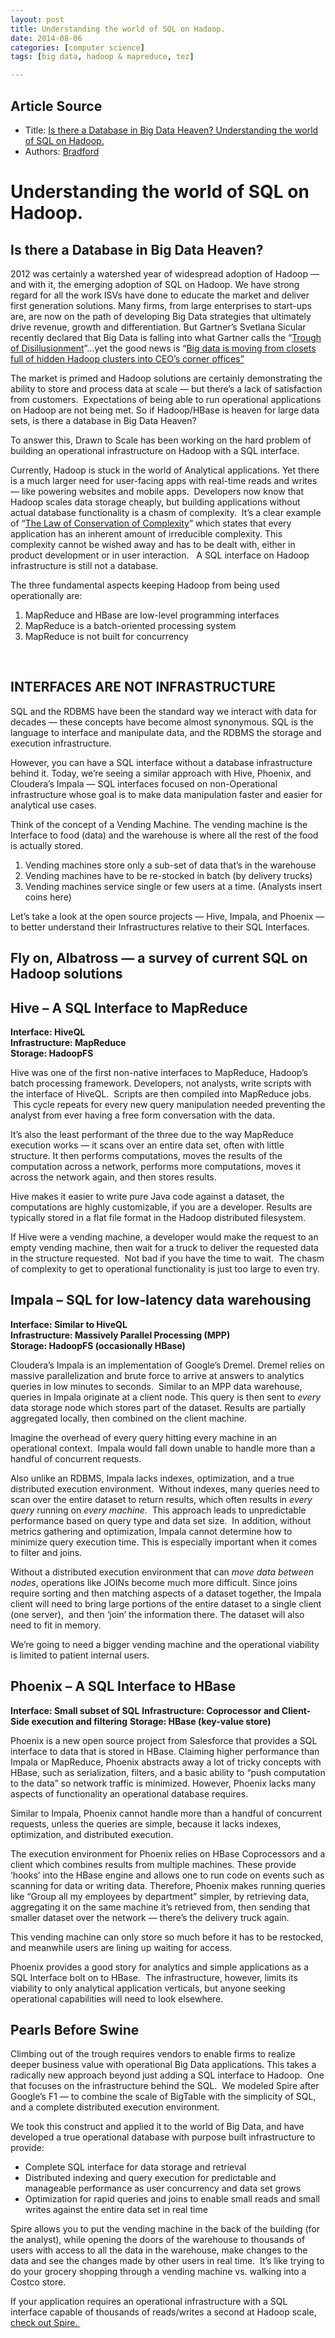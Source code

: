 ```yaml
---
layout: post
title: Understanding the world of SQL on Hadoop.
date: 2014-08-06
categories: [computer science]
tags: [big data, hadoop & mapreduce, tez]

---
```


## Article Source
* Title: [Is there a Database in Big Data Heaven? Understanding the world of SQL on Hadoop.](http://drawntoscale.com/is-there-a-database-in-big-data-heaven-understanding-the-world-of-sql-on-hadoop/)
* Authors: [Bradford](http://drawntoscale.com/author/bradford/)

# Understanding the world of SQL on Hadoop. 

## Is there a Database in Big Data Heaven?

2012 was certainly a watershed year of widespread adoption of Hadoop —
and with it, the emerging adoption of SQL on Hadoop. We have strong
regard for all the work ISVs have done to educate the market and deliver
first generation solutions. Many firms, from large enterprises to
start-ups are, are now on the path of developing Big Data strategies
that ultimately drive revenue, growth and differentiation. But Gartner’s
Svetlana Sicular recently declared that Big Data is falling into what
Gartner calls the “[Trough of
Disillusionment](http://blogs.gartner.com/svetlana-sicular/big-data-is-falling-into-the-trough-of-disillusionment/)”…yet
the good news is “[Big data is moving from closets full of hidden Hadoop
clusters into CEO’s corner
offices”](http://blogs.gartner.com/svetlana-sicular/magic-realism-of-big-data/)

The market is primed and Hadoop solutions are certainly demonstrating
the ability to store and process data at scale — but there’s a lack of
satisfaction from customers.  Expectations of being able to run
operational applications on Hadoop are not being met. So if Hadoop/HBase
is heaven for large data sets, is there a database in Big Data Heaven?

To answer this, Drawn to Scale has been working on the hard problem of
building an operational infrastructure on Hadoop with a SQL interface.

Currently, Hadoop is stuck in the world of Analytical applications. Yet
there is a much larger need for user-facing apps with real-time reads
and writes — like powering websites and mobile apps.  Developers now
know that Hadoop scales data storage cheaply, but building applications
without actual database functionality is a chasm of complexity.  It’s a
clear example of “[The Law of Conservation of
Complexity](http://en.wikipedia.org/wiki/Law_of_conservation_of_complexity)”
which states that every application has an inherent amount of
irreducible complexity. This complexity cannot be wished away and has to
be dealt with, either in product development or in user interaction.   A
SQL interface on Hadoop infrastructure is still not a database.

The three fundamental aspects keeping Hadoop from being used
operationally are:

 1. MapReduce and HBase are low-level programming interfaces
 2. MapReduce is a batch-oriented processing system
 3. MapReduce is not built for concurrency

 

## INTERFACES ARE NOT INFRASTRUCTURE

SQL and the RDBMS have been the standard way we interact with data for
decades — these concepts have become almost synonymous. SQL is the
language to interface and manipulate data, and the RDBMS the storage and
execution infrastructure.

However, you can have a SQL interface without a database infrastructure
behind it. Today, we’re seeing a similar approach with Hive, Phoenix,
and Cloudera’s Impala — SQL interfaces focused on non-Operational
infrastructure whose goal is to make data manipulation faster and easier
for analytical use cases.

Think of the concept of a Vending Machine. The vending machine is the
Interface to food (data) and the warehouse is where all the rest of the
food is actually stored.

1.  Vending machines store only a sub-set of data that’s in the
    warehouse
2.  Vending machines have to be re-stocked in batch (by delivery trucks)
3.  Vending machines service single or few users at a time. (Analysts
    insert coins here)

Let’s take a look at the open source projects — Hive, Impala, and
Phoenix — to better understand their Infrastructures relative to their
SQL Interfaces.

## Fly on, Albatross — a survey of current SQL on Hadoop solutions

## Hive – A SQL Interface to MapReduce  
**Interface: HiveQL**  
**Infrastructure: MapReduce**  
**Storage: HadoopFS**

Hive was one of the first non-native interfaces to MapReduce, Hadoop’s
batch processing framework. Developers, not analysts, write scripts with
the interface of HiveQL.  Scripts are then compiled into MapReduce jobs.
 This cycle repeats for every new query manipulation needed preventing
the analyst from ever having a free form conversation with the data.

It’s also the least performant of the three due to the way MapReduce
execution works — it scans over an entire data set, often with little
structure. It then performs computations, moves the results of the
computation across a network, performs more computations, moves it
across the network again, and then stores results.

Hive makes it easier to write pure Java code against a dataset, the
computations are highly customizable, if you are a developer. Results
are typically stored in a flat file format in the Hadoop distributed
filesystem.

If Hive were a vending machine, a developer would make the request to an
empty vending machine, then wait for a truck to deliver the requested
data in the structure requested.  Not bad if you have the time to wait.
 The chasm of complexity to get to operational functionality is just too
large to even try.

## Impala – SQL for low-latency data warehousing
**Interface: Similar to HiveQL**  
**Infrastructure: Massively Parallel Processing (MPP)**  
**Storage: HadoopFS (occasionally HBase)**

Cloudera’s Impala is an implementation of Google’s Dremel. Dremel relies
on massive parallelization and brute force to arrive at answers to
analytics queries in low minutes to seconds.  Similar to an MPP data
warehouse, queries in Impala originate at a client node. This query is
then sent to *every* data storage node which stores part of the
dataset. Results are partially aggregated locally, then combined on the
client machine.

Imagine the overhead of every query hitting every machine in an
operational context.  Impala would fall down unable to handle more than
a handful of concurrent requests.

Also unlike an RDBMS, Impala lacks indexes, optimization, and a true
distributed execution environment.  Without indexes, many queries need
to scan over the entire dataset to return results, which often results
in *every query* running on *every machine*.  This approach leads to
unpredictable performance based on query type and data set size.  In
addition, without metrics gathering and optimization, Impala cannot
determine how to minimize query execution time. This is especially
important when it comes to filter and joins.

Without a distributed execution environment that can *move data between
nodes*, operations like JOINs become much more difficult. Since joins
require sorting and then matching aspects of a dataset together, the
Impala client will need to bring large portions of the entire dataset to
a single client (one server),  and then ‘join’ the information there.
The dataset will also need to fit in memory.

We’re going to need a bigger vending machine and the operational
viability is limited to patient internal users.

## Phoenix – A SQL Interface to HBase
**Interface: Small subset of SQL**
**Infrastructure: Coprocessor and Client-Side execution and filtering**
**Storage: HBase (key-value store)**

Phoenix is a new open source project from Salesforce that provides a SQL
interface to data that is stored in HBase. Claiming higher performance
than Impala or MapReduce, Phoenix abstracts away a lot of tricky
concepts with HBase, such as serialization, filters, and a basic ability
to “push computation to the data” so network traffic is minimized.
However, Phoenix lacks many aspects of functionality an operational
database requires.

Similar to Impala, Phoenix cannot handle more than a handful of
concurrent requests, unless the queries are simple, because it lacks
indexes, optimization, and distributed execution.

The execution environment for Phoenix relies on HBase Coprocessors and a
client which combines results from multiple machines. These provide
‘hooks’ into the HBase engine and allows one to run code on events such
as scanning for data or writing data. Therefore, Phoenix makes running
queries like “Group all my employees by department” simpler, by
retrieving data, aggregating it on the same machine it’s retrieved from,
then sending that smaller dataset over the network — there’s the
delivery truck again.

This vending machine can only store so much before it has to be
restocked, and meanwhile users are lining up waiting for access.

Phoenix provides a good story for analytics and simple applications as a
SQL Interface bolt on to HBase.  The infrastructure, however, limits its
viability to only analytical application verticals, but anyone seeking
operational capabilities will need to look elsewhere.

## Pearls Before Swine

Climbing out of the trough requires vendors to enable firms to realize
deeper business value with operational Big Data applications. This takes
a radically new approach beyond just adding a SQL interface to Hadoop.
 One that focuses on the infrastructure behind the SQL.  We modeled
Spire after Google’s F1 — to combine the scale of BigTable with the
simplicity of SQL, and a complete distributed execution environment.

We took this construct and applied it to the world of Big Data, and have
developed a true operational database with purpose built infrastructure
to provide:

-   Complete SQL interface for data storage and retrieval
-   Distributed indexing and query execution for predictable and
    manageable performance as user concurrency and data set grows
-   Optimization for rapid queries and joins to enable small reads and
    small writes against the entire data set in real time

Spire allows you to put the vending machine in the back of the building
(for the analyst), while opening the doors of the warehouse to thousands
of users with access to all the data in the warehouse, make changes to
the data and see the changes made by other users in real time.  It’s
like trying to do your grocery shopping through a vending machine vs.
walking into a Costco store.

If your application requires an operational infrastructure with a SQL
interface capable of thousands of reads/writes a second at Hadoop scale,
[check out Spire. ](http://www.drawntoscale.com)

